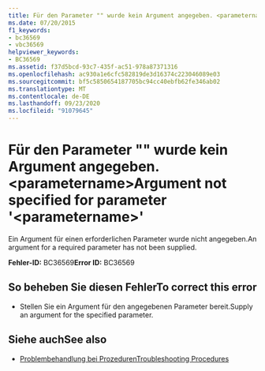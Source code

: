 ```yaml
---
title: Für den Parameter "" wurde kein Argument angegeben. <parametername>
ms.date: 07/20/2015
f1_keywords:
- bc36569
- vbc36569
helpviewer_keywords:
- BC36569
ms.assetid: f37d5bcd-93c7-435f-ac51-978a87371316
ms.openlocfilehash: ac930a1e6cfc582819de3d16374c223046089e03
ms.sourcegitcommit: bf5c5850654187705bc94cc40ebfb62fe346ab02
ms.translationtype: MT
ms.contentlocale: de-DE
ms.lasthandoff: 09/23/2020
ms.locfileid: "91079645"
---
```

# <a name="argument-not-specified-for-parameter-parametername"></a><span data-ttu-id="85d43-102">Für den Parameter "" wurde kein Argument angegeben. \<parametername></span><span class="sxs-lookup"><span data-stu-id="85d43-102">Argument not specified for parameter '\<parametername>'</span></span>

<span data-ttu-id="85d43-103">Ein Argument für einen erforderlichen Parameter wurde nicht angegeben.</span><span class="sxs-lookup"><span data-stu-id="85d43-103">An argument for a required parameter has not been supplied.</span></span>  
  
 <span data-ttu-id="85d43-104">**Fehler-ID:** BC36569</span><span class="sxs-lookup"><span data-stu-id="85d43-104">**Error ID:** BC36569</span></span>  
  
## <a name="to-correct-this-error"></a><span data-ttu-id="85d43-105">So beheben Sie diesen Fehler</span><span class="sxs-lookup"><span data-stu-id="85d43-105">To correct this error</span></span>  
  
- <span data-ttu-id="85d43-106">Stellen Sie ein Argument für den angegebenen Parameter bereit.</span><span class="sxs-lookup"><span data-stu-id="85d43-106">Supply an argument for the specified parameter.</span></span>  
  
## <a name="see-also"></a><span data-ttu-id="85d43-107">Siehe auch</span><span class="sxs-lookup"><span data-stu-id="85d43-107">See also</span></span>

- [<span data-ttu-id="85d43-108">Problembehandlung bei Prozeduren</span><span class="sxs-lookup"><span data-stu-id="85d43-108">Troubleshooting Procedures</span></span>](../programming-guide/language-features/procedures/troubleshooting-procedures.md)
